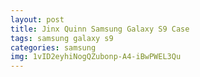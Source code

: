 ```yaml
---
layout: post
title: Jinx Quinn Samsung Galaxy S9 Case
tags: samsung galaxy s9
categories: samsung
img: 1vID2eyhiNogQZubonp-A4-iBwPWEL3Qu
---
```

